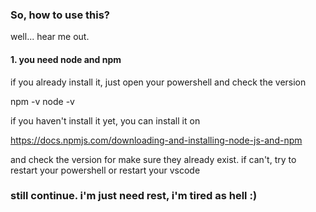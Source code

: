 ### So, how to use this?
well... hear me out.
<h4>1. you need node and npm</h4>

   if you already install it, just open your powershell and check the version
   
   npm -v
   node -v
   
   if you haven't install it yet, you can install it on

   https://docs.npmjs.com/downloading-and-installing-node-js-and-npm

   and check the version for make sure they already exist. if can't, try to restart your powershell or restart your vscode

### still continue. i'm just need rest, i'm tired as hell :)
